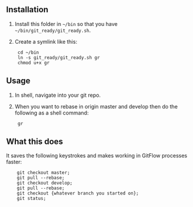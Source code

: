 ## Installation
1. Install this folder in `~/bin` so that you have `~/bin/git_ready/git_ready.sh`.
2. Create a symlink like this:
    
        cd ~/bin
        ln -s git_ready/git_ready.sh gr
        chmod u+x gr

## Usage
1. In shell, navigate into your git repo.
2. When you want to rebase in origin master and develop then do the following as a shell command:

        gr

## What this does
It saves the following keystrokes and makes working in GitFlow processes faster:

        git checkout master;
        git pull --rebase;
        git checkout develop;
        git pull --rebase;
        git checkout {whatever branch you started on};
        git status;
